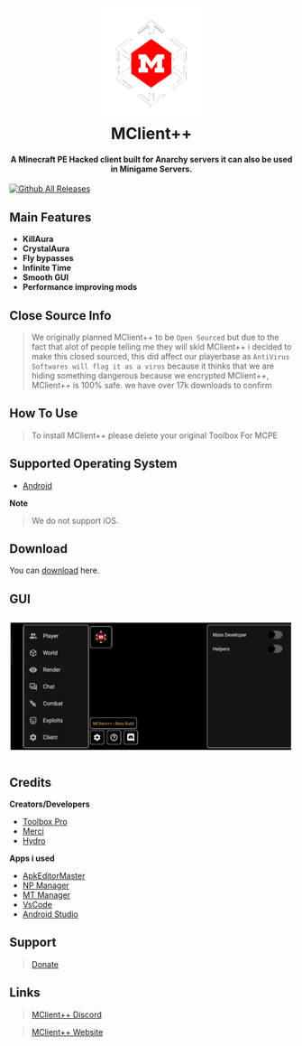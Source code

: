 
<h1 align="center">
  <br>
  <a href="https://mclient.tk"><img src="https://raw.githubusercontent.com/MClientMCPE/MClientComingSoonScreen/main/mclientlb.png" alt="MClient++" width="200"></a>
  <br>
  MClient++
  <br>
</h1>

<h4 align="center">A Minecraft PE Hacked client built for Anarchy servers it can also be used in Minigame Servers</a>.</h4>

[![Github All Releases](https://img.shields.io/github/downloads/MClientMCPE/MClientPlusPlus/total.svg)]()

## Main Features

* **KillAura**
* **CrystalAura**
* **Fly bypasses**
* **Infinite Time**
* **Smooth GUI**
* **Performance improving mods**

## Close Source Info
> We originally planned MClient++ to be ```Open Sourced``` but due to the fact that alot of people telling me they will skid MClient++
i decided to make this closed sourced, this did affect our playerbase as ```AntiVirus Softwares will flag it as a virus``` because it thinks that we are hiding something dangerous because we encrypted MClient++, MClient++ is 100% safe. we have over 17k downloads to confirm

## How To Use

> To install MClient++ please delete your original Toolbox For MCPE

## Supported Operating System

- [Android](https://www.android.com/intl/en_ph/)

**Note**
> We do not support iOS.

## Download

You can [download](https://github.com/MClientMCPE/MClientPlusPlus/releases/) here.

## GUI
![](images/gui.png)
## Credits

**Creators/Developers**

- [Toolbox Pro](https://dsc.gg/tbpro)
- [Merci](https://www.youtube.com/channel/UC_6BCq6s3Kz50Wynr753_UA)
- [Hydro](https://youtube.com/c/hydroflame521)

**Apps i used**

- [ApkEditorMaster](https://www.mediafire.com/file/kret3hpauekxcvs/ApkEditorMaster.apk/file)
- [NP Manager](https://wwk.lanzoue.com/i5gx90fufe6b)
- [MT Manager](https://mtmanager.co/)
- [VsCode](https://code.visualstudio.com/)
- [Android Studio](https://developer.android.com/studio?gclid=CjwKCAiAmuKbBhA2EiwAxQnt74l1Rc4mDHPQ4KR_DvT4mNRyUwX1S1UaIChfyshAfMbJESn2kMr8bhoC6F8QAvD_BwE&gclsrc=aw.ds)

## Support

> [Donate](https://ko-fi.com/wastecraftanarchy)

## Links

> [MClient++ Discord](https://dsc.gg/mclient)

> [MClient++ Website](https://mclient.tk)
